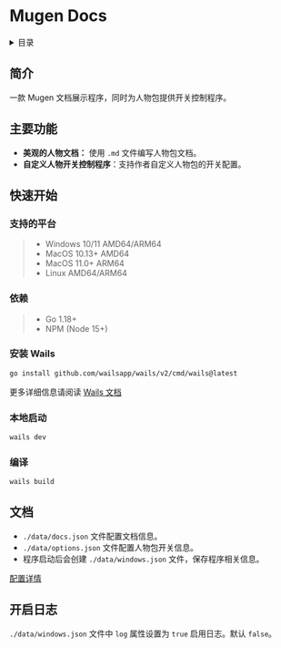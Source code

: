 # Mugen Docs

<details>
<summary>目录</summary>

-   [简介](#简介)
-   [主要功能](#主要功能)
-   [快速开始](#快速开始)
    -   [支持的平台](#支持的平台)
    -   [依赖](#依赖)
    -   [安装 Wails](#安装-wails)
    -   [本地启动](#本地启动)
    -   [编译](#编译)
-   [文档](#文档)
-   [开启日志](#开启日志)
</details>

## 简介

一款 Mugen 文档展示程序，同时为人物包提供开关控制程序。

## 主要功能

-   **美观的人物文档：** 使用 `.md` 文件编写人物包文档。
-   **自定义人物开关控制程序**：支持作者自定义人物包的开关配置。

## 快速开始

### 支持的平台

> -   Windows 10/11 AMD64/ARM64
> -   MacOS 10.13+ AMD64
> -   MacOS 11.0+ ARM64
> -   Linux AMD64/ARM64

### 依赖

> -   Go 1.18+
> -   NPM (Node 15+)

### 安装 Wails

```sh
go install github.com/wailsapp/wails/v2/cmd/wails@latest
```

更多详细信息请阅读 [Wails 文档](https://wails.io/zh-Hans/docs/introduction)

### 本地启动

```sh
wails dev
```

### 编译

```sh
wails build
```

## 文档

-   `./data/docs.json` 文件配置文档信息。
-   `./data/options.json` 文件配置人物包开关信息。
-   程序启动后会创建 `./data/windows.json` 文件，保存程序相关信息。

[配置详情](./data/README.md)

## 开启日志

`./data/windows.json` 文件中 `log` 属性设置为 `true` 启用日志。默认 `false`。

